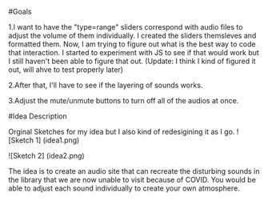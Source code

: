 #Goals

1.I want to have the "type=range" sliders correspond with audio files to adjust the volume of them individually. I created the sliders themsleves and formatted them. Now, I am trying to figure out what is the best way to code that interaction. I started to experiment with JS to see if that would work but I still haven't been able to figure that out. (Update: I think I kind of figured it out, will ahve to test properly later)

2.After that, I'll have to see if the layering of sounds works.

3.Adjust the mute/unmute buttons to turn off all of the audios at once.

#Idea Description

Orginal Sketches for my idea but I also kind of redesigining it as I go.
![Sketch 1] (idea1.png)

![Sketch 2] (idea2.png)

The idea is to create an audio site that can recreate the disturbing sounds in the library that we are now unable to visit because of COVID. You would be able to adjust each sound individually to create your own atmosphere.